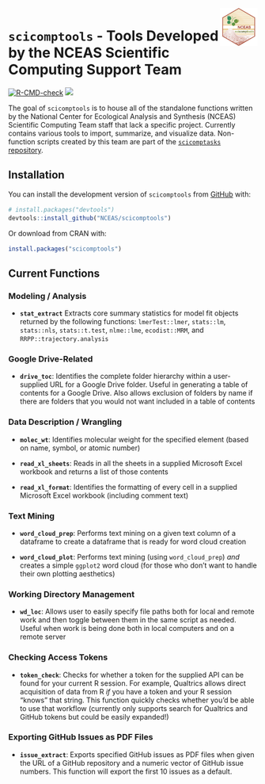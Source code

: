 
<!-- README.md is generated from README.Rmd. Please edit that file -->

<img src = "man/figures/scicomptools_hex.png" align = "right" width = "15%"/>

# `scicomptools` - Tools Developed by the NCEAS Scientific Computing Support Team

<!-- badges: start -->

[![R-CMD-check](https://github.com/NCEAS/scicomptools/actions/workflows/R-CMD-check.yaml/badge.svg)](https://github.com/NCEAS/scicomptools/actions/workflows/R-CMD-check.yaml)
[![](https://cranlogs.r-pkg.org/badges/grand-total/scicomptools)](https://cran.r-project.org/package=scicomptools)
<!-- badges: end -->

The goal of `scicomptools` is to house all of the standalone functions
written by the National Center for Ecological Analysis and Synthesis
(NCEAS) Scientific Computing Team staff that lack a specific project.
Currently contains various tools to import, summarize, and visualize
data. Non-function scripts created by this team are part of the
[`scicomptasks`
repository](https://github.com/NCEAS/scicomptasks#readme).

## Installation

You can install the development version of `scicomptools` from
[GitHub](https://github.com/) with:

``` r
# install.packages("devtools")
devtools::install_github("NCEAS/scicomptools")
```

Or download from CRAN with:

``` r
install.packages("scicomptools")
```

## Current Functions

### Modeling / Analysis

- **`stat_extract`** Extracts core summary statistics for model fit
  objects returned by the following functions: `lmerTest::lmer`,
  `stats::lm`, `stats::nls`, `stats::t.test`, `nlme::lme`,
  `ecodist::MRM`, and `RRPP::trajectory.analysis`

### Google Drive-Related

- **`drive_toc`**: Identifies the complete folder hierarchy within a
  user-supplied URL for a Google Drive folder. Useful in generating a
  table of contents for a Google Drive. Also allows exclusion of folders
  by name if there are folders that you would not want included in a
  table of contents

### Data Description / Wrangling

- **`molec_wt`**: Identifies molecular weight for the specified element
  (based on name, symbol, or atomic number)

- **`read_xl_sheets`**: Reads in all the sheets in a supplied Microsoft
  Excel workbook and returns a list of those contents

- **`read_xl_format`**: Identifies the formatting of every cell in a
  supplied Microsoft Excel workbook (including comment text)

### Text Mining

- **`word_cloud_prep`**: Performs text mining on a given text column of
  a dataframe to create a dataframe that is ready for word cloud
  creation

- **`word_cloud_plot`**: Performs text mining (using `word_cloud_prep`)
  *and* creates a simple `ggplot2` word cloud (for those who don’t want
  to handle their own plotting aesthetics)

### Working Directory Management

- **`wd_loc`**: Allows user to easily specify file paths both for local
  and remote work and then toggle between them in the same script as
  needed. Useful when work is being done both in local computers and on
  a remote server

### Checking Access Tokens

- **`token_check`**: Checks for whether a token for the supplied API can
  be found for your current R session. For example, Qualtrics allows
  direct acquisition of data from R *if* you have a token and your R
  session “knows” that string. This function quickly checks whether
  you’d be able to use that workflow (currently only supports search for
  Qualtrics and GitHub tokens but could be easily expanded!)

### Exporting GitHub Issues as PDF Files

- **`issue_extract`**: Exports specified GitHub issues as PDF files when
  given the URL of a GitHub repository and a numeric vector of GitHub
  issue numbers. This function will export the first 10 issues as a
  default.
